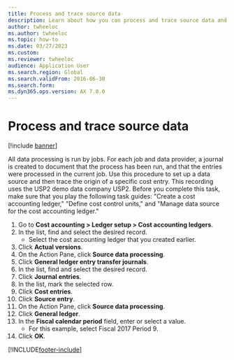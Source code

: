 ```yaml
--- 
title: Process and trace source data
description: Learn about how you can process and trace source data and the origin of a specific cost entry, including a step-by-step process detailing how to process data.
author: twheeloc
ms.author: twheeloc
ms.topic: how-to
ms.date: 03/27/2023
ms.custom:
ms.reviewer: twheeloc 
audience: Application User
ms.search.region: Global
ms.search.validFrom: 2016-06-30
ms.search.form:
ms.dyn365.ops.version: AX 7.0.0 
---
```


# Process and trace source data

[!include [banner](../../includes/banner.md)]

All data processing is run by jobs. For each job and data provider, a journal is created to document that the process has been run, and that the entries were processed in the current job. Use this procedure to set up a data source and then  trace the origin of a specific cost entry. This recording uses the USP2 demo data company USP2. Before you complete this task, make sure that you play the following task guides: "Create a cost accounting ledger," "Define cost control units," and "Manage data source for the cost accounting ledger."

1. Go to **Cost accounting > Ledger setup > Cost accounting ledgers**.
2. In the list, find and select the desired record.
    * Select the cost accounting ledger that you created earlier.  
3. Click **Actual versions**.
4. On the Action Pane, click **Source data processing**.
5. Click **General ledger entry transfer journals**.
6. In the list, find and select the desired record.
7. Click **Journal entries**.
8. In the list, mark the selected row.
9. Click **Cost entries**.
10. Click **Source entry**.
11. On the Action Pane, click **Source data processing**.
12. Click **General ledger**.
13. In the **Fiscal calendar period** field, enter or select a value.
    * For this example, select Fiscal 2017 Period 9.  
14. Click **OK**.



[!INCLUDE[footer-include](../../../includes/footer-banner.md)]
